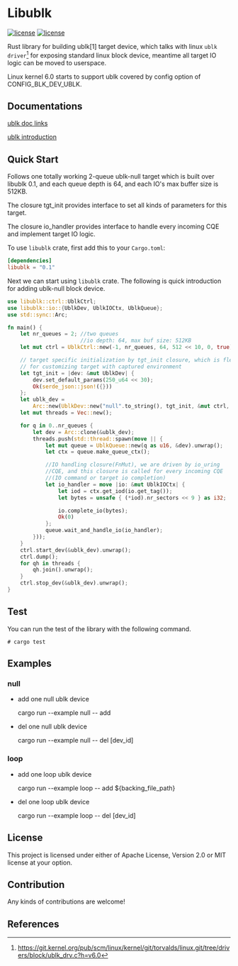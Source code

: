 # Libublk

[![license](https://img.shields.io/badge/License-MIT-blue.svg)](https://github.com/ming1/libublk-rs/blob/master/LICENSE-MIT)
[![license](https://img.shields.io/badge/License-Apache%202.0-blue.svg)](https://github.com/ming1/libublk-rs/blob/master/LICENSE-APACHE)

Rust library for building ublk\[1\] target device, which talks with
linux `ublk driver`[^1] for exposing standard linux block device,
meantime all target IO logic can be moved to userspace.

Linux kernel 6.0 starts to support ublk covered by config option of
CONFIG_BLK_DEV_UBLK.

## Documentations

[ublk doc
links](https://github.com/ming1/ubdsrv/blob/master/doc/external_links.rst)

[ublk
introduction](https://github.com/ming1/ubdsrv/blob/master/doc/ublk_intro.pdf)

## Quick Start

Follows one totally working 2-queue ublk-null target which is built over
libublk 0.1, and each queue depth is 64, and each IO\'s max buffer size
is 512KB.

The closure tgt_init provides interface to set all kinds of parameters
for this target.

The closure io_handler provides interface to handle every incoming CQE
and implement target IO logic.

To use `libublk` crate, first add this to your `Cargo.toml`:

```toml
[dependencies]
libublk = "0.1"
```

Next we can start using `libublk` crate.
The following is quick introduction for adding ublk-null block device.

``` rust
use libublk::ctrl::UblkCtrl;
use libublk::io::{UblkDev, UblkIOCtx, UblkQueue};
use std::sync::Arc;

fn main() {
    let nr_queues = 2; //two queues
                       //io depth: 64, max buf size: 512KB
    let mut ctrl = UblkCtrl::new(-1, nr_queues, 64, 512 << 10, 0, true).unwrap();

    // target specific initialization by tgt_init closure, which is flexible
    // for customizing target with captured environment
    let tgt_init = |dev: &mut UblkDev| {
        dev.set_default_params(250_u64 << 30);
        Ok(serde_json::json!({}))
    };
    let ublk_dev =
        Arc::new(UblkDev::new("null".to_string(), tgt_init, &mut ctrl, 0).unwrap());
    let mut threads = Vec::new();

    for q in 0..nr_queues {
        let dev = Arc::clone(&ublk_dev);
        threads.push(std::thread::spawn(move || {
            let mut queue = UblkQueue::new(q as u16, &dev).unwrap();
            let ctx = queue.make_queue_ctx();

            //IO handling closure(FnMut), we are driven by io_uring
            //CQE, and this closure is called for every incoming CQE
            //(IO command or target io completion)
            let io_handler = move |io: &mut UblkIOCtx| {
                let iod = ctx.get_iod(io.get_tag());
                let bytes = unsafe { (*iod).nr_sectors << 9 } as i32;

                io.complete_io(bytes);
                Ok(0)
            };
            queue.wait_and_handle_io(io_handler);
        }));
    }
    ctrl.start_dev(&ublk_dev).unwrap();
    ctrl.dump();
    for qh in threads {
        qh.join().unwrap();
    }
    ctrl.stop_dev(&ublk_dev).unwrap();
}
```

## Test

You can run the test of the library with the following command.

```
# cargo test
```

## Examples

### null

-   add one null ublk device

    cargo run \--example null \-- add

-   del one null ublk device

    cargo run \--example null \-- del \[dev_id\]

### loop

-   add one loop ublk device

    cargo run \--example loop \-- add \${backing_file_path}

-   del one loop ublk device

    cargo run \--example loop \-- del \[dev_id\]

## License

This project is licensed under either of Apache License, Version 2.0 or
MIT license at your option.

## Contribution

Any kinds of contributions are welcome!

## References

[^1]: <https://git.kernel.org/pub/scm/linux/kernel/git/torvalds/linux.git/tree/drivers/block/ublk_drv.c?h=v6.0>
